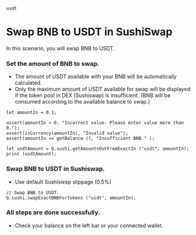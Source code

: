 ```meta-Currency
usdt
```

# Swap BNB to USDT in SushiSwap

In this scenario, you will swap BNB to USDT.

### Set the amount of BNB to swap.

- The amount of USDT available with your BNB will be automatically calculated.
- Only the maximum amount of USDT available for swap will be displayed if the token pool in DEX (Sushiswap) is insufficient. (BNB will be consumed according to the available balance to swap.)

```input-Dynamic BNB
let amountIn = 0.1;
```

```input-Verify
assert(amountIn > 0, "Incorrect value. Please enter value more than 0.");
assert(isCurrency(amountIn), "Invalid value");
assert(amountIn <= getBalance (), "Insufficient BNB." );
```

```output-Dynamic USDT
let usdtAmount = Q.sushi.getAmountsOutFromExactIn ("usdt", amountIn);
print (usdtAmount);
```

### Swap BNB to USDT in Sushiswap.

- Use default Sushiswap slippage (0.5%)

```taster
// Swap BNB to USDT.
Q.sushi.swapExactBNBForTokens ("usdt", amountIn);
```

### All steps are done successfully.

- Check your balance on the left bar or your connected wallet.
